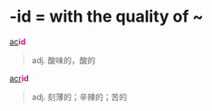 # -id = with the quality of ~

[ac](_ac_.md)<b style="color: #C71585;">id</b>
> adj. 酸味的，酸的

[acr](_ac_.md)<b style="color: #C71585;">id</b>
> adj. 刻薄的；辛辣的；苦的
